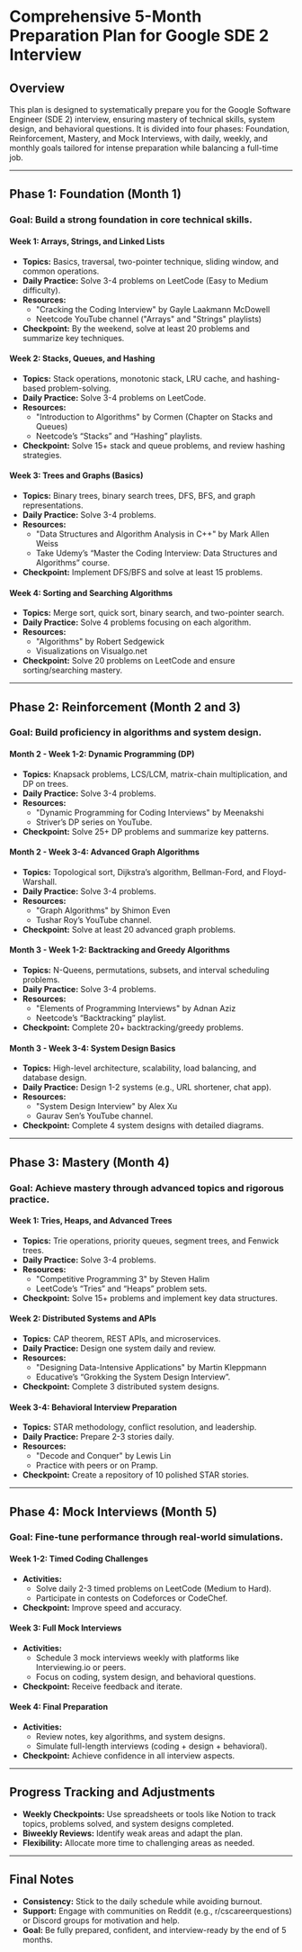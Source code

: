 # Comprehensive 5-Month Preparation Plan for Google SDE 2 Interview

## **Overview**
This plan is designed to systematically prepare you for the Google Software Engineer (SDE 2) interview, ensuring mastery of technical skills, system design, and behavioral questions. It is divided into four phases: Foundation, Reinforcement, Mastery, and Mock Interviews, with daily, weekly, and monthly goals tailored for intense preparation while balancing a full-time job.

---

## **Phase 1: Foundation (Month 1)**

### **Goal:** Build a strong foundation in core technical skills.

#### **Week 1:** Arrays, Strings, and Linked Lists
- **Topics:** Basics, traversal, two-pointer technique, sliding window, and common operations.
- **Daily Practice:** Solve 3-4 problems on LeetCode (Easy to Medium difficulty).
- **Resources:**
  - "Cracking the Coding Interview" by Gayle Laakmann McDowell
  - Neetcode YouTube channel ("Arrays" and "Strings" playlists)
- **Checkpoint:** By the weekend, solve at least 20 problems and summarize key techniques.

#### **Week 2:** Stacks, Queues, and Hashing
- **Topics:** Stack operations, monotonic stack, LRU cache, and hashing-based problem-solving.
- **Daily Practice:** Solve 3-4 problems on LeetCode.
- **Resources:**
  - "Introduction to Algorithms" by Cormen (Chapter on Stacks and Queues)
  - Neetcode’s “Stacks” and “Hashing” playlists.
- **Checkpoint:** Solve 15+ stack and queue problems, and review hashing strategies.

#### **Week 3:** Trees and Graphs (Basics)
- **Topics:** Binary trees, binary search trees, DFS, BFS, and graph representations.
- **Daily Practice:** Solve 3-4 problems.
- **Resources:**
  - "Data Structures and Algorithm Analysis in C++" by Mark Allen Weiss
  - Take Udemy’s “Master the Coding Interview: Data Structures and Algorithms” course.
- **Checkpoint:** Implement DFS/BFS and solve at least 15 problems.

#### **Week 4:** Sorting and Searching Algorithms
- **Topics:** Merge sort, quick sort, binary search, and two-pointer search.
- **Daily Practice:** Solve 4 problems focusing on each algorithm.
- **Resources:**
  - "Algorithms" by Robert Sedgewick
  - Visualizations on Visualgo.net
- **Checkpoint:** Solve 20 problems on LeetCode and ensure sorting/searching mastery.

---

## **Phase 2: Reinforcement (Month 2 and 3)**

### **Goal:** Build proficiency in algorithms and system design.

#### **Month 2 - Week 1-2:** Dynamic Programming (DP)
- **Topics:** Knapsack problems, LCS/LCM, matrix-chain multiplication, and DP on trees.
- **Daily Practice:** Solve 3-4 problems.
- **Resources:**
  - "Dynamic Programming for Coding Interviews" by Meenakshi
  - Striver’s DP series on YouTube.
- **Checkpoint:** Solve 25+ DP problems and summarize key patterns.

#### **Month 2 - Week 3-4:** Advanced Graph Algorithms
- **Topics:** Topological sort, Dijkstra’s algorithm, Bellman-Ford, and Floyd-Warshall.
- **Daily Practice:** Solve 3-4 problems.
- **Resources:**
  - "Graph Algorithms" by Shimon Even
  - Tushar Roy’s YouTube channel.
- **Checkpoint:** Solve at least 20 advanced graph problems.

#### **Month 3 - Week 1-2:** Backtracking and Greedy Algorithms
- **Topics:** N-Queens, permutations, subsets, and interval scheduling problems.
- **Daily Practice:** Solve 3-4 problems.
- **Resources:**
  - "Elements of Programming Interviews" by Adnan Aziz
  - Neetcode’s “Backtracking” playlist.
- **Checkpoint:** Complete 20+ backtracking/greedy problems.

#### **Month 3 - Week 3-4:** System Design Basics
- **Topics:** High-level architecture, scalability, load balancing, and database design.
- **Daily Practice:** Design 1-2 systems (e.g., URL shortener, chat app).
- **Resources:**
  - "System Design Interview" by Alex Xu
  - Gaurav Sen’s YouTube channel.
- **Checkpoint:** Complete 4 system designs with detailed diagrams.

---

## **Phase 3: Mastery (Month 4)**

### **Goal:** Achieve mastery through advanced topics and rigorous practice.

#### **Week 1:** Tries, Heaps, and Advanced Trees
- **Topics:** Trie operations, priority queues, segment trees, and Fenwick trees.
- **Daily Practice:** Solve 3-4 problems.
- **Resources:**
  - "Competitive Programming 3" by Steven Halim
  - LeetCode’s “Tries” and “Heaps” problem sets.
- **Checkpoint:** Solve 15+ problems and implement key data structures.

#### **Week 2:** Distributed Systems and APIs
- **Topics:** CAP theorem, REST APIs, and microservices.
- **Daily Practice:** Design one system daily and review.
- **Resources:**
  - "Designing Data-Intensive Applications" by Martin Kleppmann
  - Educative’s “Grokking the System Design Interview”.
- **Checkpoint:** Complete 3 distributed system designs.

#### **Week 3-4:** Behavioral Interview Preparation
- **Topics:** STAR methodology, conflict resolution, and leadership.
- **Daily Practice:** Prepare 2-3 stories daily.
- **Resources:**
  - "Decode and Conquer" by Lewis Lin
  - Practice with peers or on Pramp.
- **Checkpoint:** Create a repository of 10 polished STAR stories.

---

## **Phase 4: Mock Interviews (Month 5)**

### **Goal:** Fine-tune performance through real-world simulations.

#### **Week 1-2:** Timed Coding Challenges
- **Activities:**
  - Solve daily 2-3 timed problems on LeetCode (Medium to Hard).
  - Participate in contests on Codeforces or CodeChef.
- **Checkpoint:** Improve speed and accuracy.

#### **Week 3:** Full Mock Interviews
- **Activities:**
  - Schedule 3 mock interviews weekly with platforms like Interviewing.io or peers.
  - Focus on coding, system design, and behavioral questions.
- **Checkpoint:** Receive feedback and iterate.

#### **Week 4:** Final Preparation
- **Activities:**
  - Review notes, key algorithms, and system designs.
  - Simulate full-length interviews (coding + design + behavioral).
- **Checkpoint:** Achieve confidence in all interview aspects.

---

## **Progress Tracking and Adjustments**
- **Weekly Checkpoints:** Use spreadsheets or tools like Notion to track topics, problems solved, and system designs completed.
- **Biweekly Reviews:** Identify weak areas and adapt the plan.
- **Flexibility:** Allocate more time to challenging areas as needed.

---

## **Final Notes**
- **Consistency:** Stick to the daily schedule while avoiding burnout.
- **Support:** Engage with communities on Reddit (e.g., r/cscareerquestions) or Discord groups for motivation and help.
- **Goal:** Be fully prepared, confident, and interview-ready by the end of 5 months.


